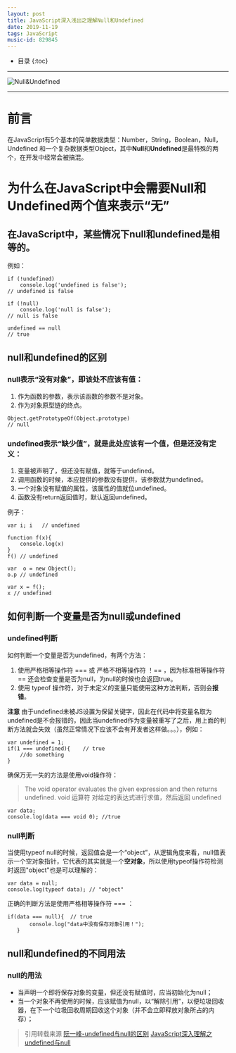 ```yaml
---
layout: post
title: JavaScript深入浅出之理解Null和Undefined
date: 2019-11-19
tags: JavaScript
music-id: 829845
---
```


*  目录
{:toc}

-------

![Null&Undefined](https://es-blogimg.oss-cn-hangzhou.aliyuncs.com/img/bg2014032801.png)

-------

# 前言
在JavaScript有5个基本的简单数据类型：Number，String，Boolean，Null，Undefined 和一个复杂数据类型Object，其中**Null**和**Undefined**是最特殊的两个，在开发中经常会被搞混。

# 为什么在JavaScript中会需要Null和Undefined两个值来表示“无”
## 在JavaScript中，某些情况下null和undefined是相等的。
例如：

```
if (!undefined) 
    console.log('undefined is false');
// undefined is false

if (!null) 
    console.log('null is false');
// null is false

undefined == null
// true
```

## null和undefined的区别
### null表示“没有对象”，即该处不应该有值：
1. 作为函数的参数，表示该函数的参数不是对象。
2. 作为对象原型链的终点。


```
Object.getPrototypeOf(Object.prototype)
// null
```

### undefined表示“缺少值”，就是此处应该有一个值，但是还没有定义：
1. 变量被声明了，但还没有赋值，就等于undefined。
2. 调用函数的时候，本应提供的参数没有提供，该参数就为undefined。
3. 一个对象没有赋值的属性，该属性的值就位undefined。
4. 函数没有return返回值时，默认返回undefined。

例子： 


```
var i; i   // undefined

function f(x){
    console.log(x)
}
f() // undefined

var  o = new Object();
o.p // undefined

var x = f();
x // undefined
```

## 如何判断一个变量是否为null或undefined
### undefined判断
如何判断一个变量是否为undefined，有两个方法：
1. 使用严格相等操作符 === 或 严格不相等操作符 ！== ，因为标准相等操作符 == 还会检查变量是否为null，为null的时候也会返回true。
2. 使用 typeof 操作符，对于未定义的变量只能使用这种方法判断，否则会**报错**。

**注意**
由于undefined未被JS设置为保留关键字，因此在代码中将变量名取为undefined是不会报错的，因此当undefined作为变量被重写了之后，用上面的判断方法就会失效（虽然正常情况下应该不会有开发者这样做。。。），例如：

```
var undefined = 1;
if(1 === undefined){    // true
    //do something
}
```

确保万无一失的方法是使用void操作符：
> The void operator evaluates the given expression and then returns undefined.
> void 运算符 对给定的表达式进行求值，然后返回 undefined

```
var data;
console.log(data === void 0); //true
```

### null判断
当使用typeof null的时候，返回值会是一个“object”，从逻辑角度来看，null值表示一个空对象指针，它代表的其实就是一个**空对象**，所以使用typeof操作符检测时返回"object"也是可以理解的：

```
var data = null;
console.log(typeof data); // "object"
```

正确的判断方法是使用严格相等操作符 === ：

```
if(data === null){  // true
       console.log("data中没有保存对象引用！");
   }
```

## null和undefined的不同用法
### null的用法
* 当声明一个即将保存对象的变量，但还没有赋值时，应当初始化为null；
* 当一个对象不再使用的时候，应该赋值为null，以“解除引用”，以便垃圾回收器，在下一个垃圾回收周期回收这个对象（并不会立即释放对象所占的内存）；

















> 引用转载来源
> [阮一峰-undefined与null的区别](https://www.ruanyifeng.com/blog/2014/03/undefined-vs-null.html)
> [JavaScript深入理解之undefined与null](https://juejin.im/post/5aa4f7cc518825557e780256)